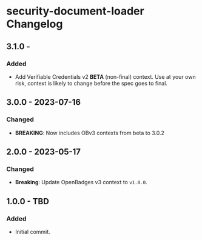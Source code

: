 # security-document-loader Changelog

## 3.1.0 - 
### Added
- Add Verifiable Credentials v2 **BETA** (non-final) context. Use at your own
  risk, context is likely to change before the spec goes to final.

## 3.0.0 - 2023-07-16
### Changed
- **BREAKING**: Now includes OBv3 contexts from beta to 3.0.2

## 2.0.0 - 2023-05-17
### Changed
- **Breaking**: Update OpenBadges v3 context to `v1.0.0`.

## 1.0.0 - TBD

### Added

- Initial commit.
